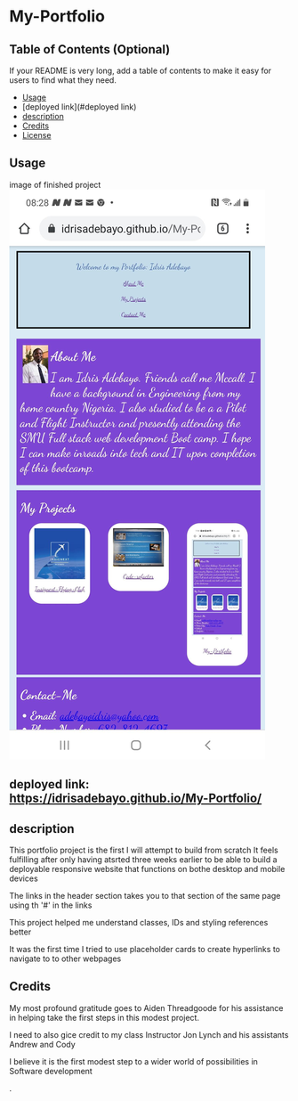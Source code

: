 # My-Portfolio

## Table of Contents (Optional)

If your README is very long, add a table of contents to make it easy for users to find what they need.

* [Usage](#usage)
* [deployed link](#deployed link)
* [description](#description)
* [Credits](#credits)
* [License](#license)



## Usage 
image of finished project
![image of deployed app](./assets/images/portfolio.jpg)

## deployed link: https://idrisadebayo.github.io/My-Portfolio/

## description
This portfolio project is the first I will attempt to build from scratch
It feels fulfilling after only having atsrted three weeks earlier to be able to build a deployable responsive website that functions on bothe desktop and mobile devices

The links in the header section takes you to that section of the same page using th '#' in the links

This project helped me understand classes, IDs and styling references better

It was the first time I tried to use placeholder cards to create hyperlinks to navigate to to other webpages

## Credits
My most profound gratitude goes to Aiden Threadgoode for his assistance in helping take the first steps in this modest project.

I need to also gice credit to my class Instructor Jon Lynch and his assistants Andrew and Cody

I believe it is the first modest step to a wider world of possibilities in Software development



.
